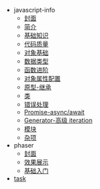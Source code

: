 - javascript-info
  - [封面](JS-info/README.md)
  - [简介](JS-info/ch01/README.md)
  - [基础知识](JS-info/ch02/README.md)
  - [代码质量](JS-info/ch03/README.md)
  - [对象基础](JS-info/ch04/README.md)
  - [数据类型](JS-info/ch05/README.md)
  - [函数进阶](JS-info/ch06/README.md)
  - [对象属性配置](JS-info/ch07/README.md)
  - [原型-继承](JS-info/ch08/README.md)
  - [类](JS-info/ch09/README.md)
  - [错误处理](JS-info/ch10/README.md)
  - [Promise-async/await](JS-info/ch11/README.md)
  - [Generator-高级 iteration](JS-info/ch12/README.md)
  - [模块](JS-info/ch13/README.md)
  - [杂项](JS-info/ch14/README.md)
- phaser
  - [封面](phaser/README.md)
  - [效果展示](phaser/lab000/README.md)
  - [基础入门](phaser/lab001/README.md)
- [task](task.md)
